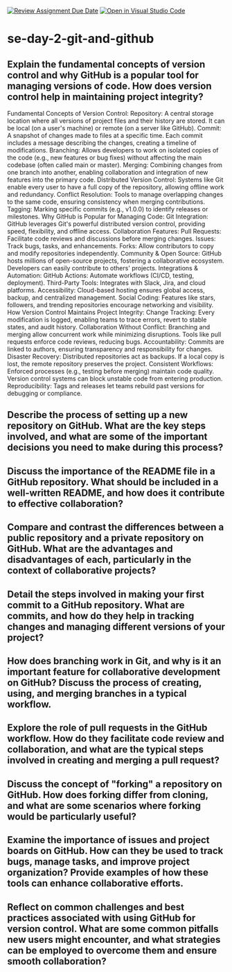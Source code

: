 [![Review Assignment Due Date](https://classroom.github.com/assets/deadline-readme-button-22041afd0340ce965d47ae6ef1cefeee28c7c493a6346c4f15d667ab976d596c.svg)](https://classroom.github.com/a/8wgCKhpZ)
[![Open in Visual Studio Code](https://classroom.github.com/assets/open-in-vscode-2e0aaae1b6195c2367325f4f02e2d04e9abb55f0b24a779b69b11b9e10269abc.svg)](https://classroom.github.com/online_ide?assignment_repo_id=18439647&assignment_repo_type=AssignmentRepo)
# se-day-2-git-and-github
## Explain the fundamental concepts of version control and why GitHub is a popular tool for managing versions of code. How does version control help in maintaining project integrity?
 Fundamental Concepts of Version Control:
Repository: A central storage location where all versions of project files and their history are stored. It can be local (on a user's machine) or remote (on a server like GitHub).
Commit: A snapshot of changes made to files at a specific time. Each commit includes a message describing the changes, creating a timeline of modifications.
Branching: Allows developers to work on isolated copies of the code (e.g., new features or bug fixes) without affecting the main codebase (often called main or master).
Merging: Combining changes from one branch into another, enabling collaboration and integration of new features into the primary code.
Distributed Version Control: Systems like Git enable every user to have a full copy of the repository, allowing offline work and redundancy.
Conflict Resolution: Tools to manage overlapping changes to the same code, ensuring consistency when merging contributions.
Tagging: Marking specific commits (e.g., v1.0.0) to identify releases or milestones.
Why GitHub is Popular for Managing Code:
Git Integration: GitHub leverages Git's powerful distributed version control, providing speed, flexibility, and offline access.
Collaboration Features:
Pull Requests: Facilitate code reviews and discussions before merging changes.
Issues: Track bugs, tasks, and enhancements.
Forks: Allow contributors to copy and modify repositories independently.
Community & Open Source: GitHub hosts millions of open-source projects, fostering a collaborative ecosystem. Developers can easily contribute to others' projects.
Integrations & Automation:
GitHub Actions: Automate workflows (CI/CD, testing, deployment).
Third-Party Tools: Integrates with Slack, Jira, and cloud platforms.
Accessibility: Cloud-based hosting ensures global access, backup, and centralized management.
Social Coding: Features like stars, followers, and trending repositories encourage networking and visibility.
How Version Control Maintains Project Integrity:
Change Tracking: Every modification is logged, enabling teams to trace errors, revert to stable states, and audit history.
Collaboration Without Conflict: Branching and merging allow concurrent work while minimizing disruptions. Tools like pull requests enforce code reviews, reducing bugs.
Accountability: Commits are linked to authors, ensuring transparency and responsibility for changes.
Disaster Recovery: Distributed repositories act as backups. If a local copy is lost, the remote repository preserves the project.
Consistent Workflows: Enforced processes (e.g., testing before merging) maintain code quality. Version control systems can block unstable code from entering production.
Reproducibility: Tags and releases let teams rebuild past versions for debugging or compliance.
## Describe the process of setting up a new repository on GitHub. What are the key steps involved, and what are some of the important decisions you need to make during this process?

## Discuss the importance of the README file in a GitHub repository. What should be included in a well-written README, and how does it contribute to effective collaboration?

## Compare and contrast the differences between a public repository and a private repository on GitHub. What are the advantages and disadvantages of each, particularly in the context of collaborative projects?

## Detail the steps involved in making your first commit to a GitHub repository. What are commits, and how do they help in tracking changes and managing different versions of your project?

## How does branching work in Git, and why is it an important feature for collaborative development on GitHub? Discuss the process of creating, using, and merging branches in a typical workflow.

## Explore the role of pull requests in the GitHub workflow. How do they facilitate code review and collaboration, and what are the typical steps involved in creating and merging a pull request?

## Discuss the concept of "forking" a repository on GitHub. How does forking differ from cloning, and what are some scenarios where forking would be particularly useful?

## Examine the importance of issues and project boards on GitHub. How can they be used to track bugs, manage tasks, and improve project organization? Provide examples of how these tools can enhance collaborative efforts.

## Reflect on common challenges and best practices associated with using GitHub for version control. What are some common pitfalls new users might encounter, and what strategies can be employed to overcome them and ensure smooth collaboration?
